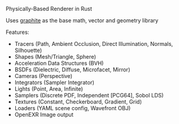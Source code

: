 Physically-Based Renderer in Rust

Uses [graphite](https://github.com/sshashank124/graphite) as the base math, vector and geometry library

Features:
- Tracers (Path, Ambient Occlusion, Direct Illumination, Normals, Silhouette)
- Shapes (Mesh/Triangle, Sphere)
- Acceleration Data Structures (BVH)
- BSDFs (Dielectric, Diffuse, Microfacet, Mirror)
- Cameras (Perspective)
- Integrators (Sampler Integrator)
- Lights (Point, Area, Infinite)
- Samplers (Discrete PDF, Independent [PCG64], Sobol LDS)
- Textures (Constant, Checkerboard, Gradient, Grid)
- Loaders (YAML scene config, Wavefront OBJ)
- OpenEXR Image output
